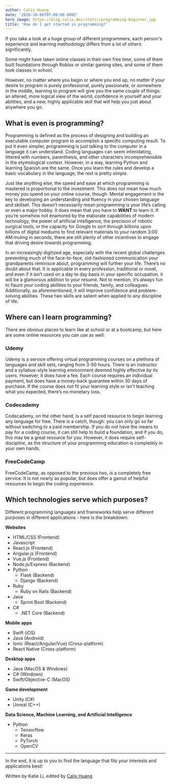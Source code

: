 ```yaml
---
author: Calix Huang
date: '2020-10-06T07:00:00.000Z'
hero_image: https://blog.calix.dev/static/programming-beginner.jpg
title: 'How do I get started in programming?'
---
```


If you take a look at a huge group of different programmers, each person's experience and learning methodology differs from a lot of others significantly.

Some might have taken online classes in their own free time, some of them built foundations through Roblox or similar gaming sites, and some of them  took classes in school.

However, no matter where you begin or where you end up, no matter if your desire to program is purely professional, purely passionate, or somewhere in the middle, learning to program will give you the same couple of things: an altered, more logical view of the world, confidence in yourself and your abilities, and a new, highly applicable skill that will help you just about anywhere you go.

## What is even is programming?
Programming is defined as the process of designing and building an executable computer program to accomplish a specific computing result. To put it even simpler, programming is just talking to the computer in a language it can understand. Coding languages can seem intimidating, littered with numbers, parenthesis, and other characters incomprehensible in the etymological context. However, in a way, learning Python and learning Spanish are the same. Once you learn the rules and develop a basic vocabulary in the language, the rest is pretty simple.

Just like anything else, the speed and ease at which programming is mastered is proportional to the investment. This does not mean how much money you spend on your online course, though. Mental engagement is the key to developing an understanding and fluency in your chosen language and skillset. This doesn’t necessarily mean programming is your life’s calling or even a major hobby. It does mean that you have to **WANT** to learn it. If you’re somehow not enamored by the elaborate capabilities of modern technology, the power of artificial intelligence, the precision of robotic surgical tools, or the capacity for Google to sort through billions upon billions of digital mediums to find relevant materials to your random 3:00 AM muling in seconds, there are still plenty of other incentives to engage that driving desire towards programming.

In an increasingly digitized age, especially with the recent global challenges preventing much of the face-to-face, old-fashioned communication your grandparents reminisce about, programming will further your life. There’s no doubt about that. It is applicable in every profession, traditional or novel, and even if it isn’t used on a day to day basis in your specific occupation, it will be a glamorous addition to your resumé. Not to mention, it’s always fun to flaunt your coding abilities to your friends, family, and colleagues. Additionally, as aforementioned, it will improve confidence and problem-solving abilities. These two skills are salient when applied to any discipline of life.

## Where can I learn programming?
There are obvious places to learn like at school or at a bootcamp, but here are some online resources you can use as well:

### Udemy
Udemy is a service offering virtual programming courses on a plethora of languages and skill sets, ranging from 3-50 hours. There is an instructor and a syllabus-style learning environment deemed highly effective by its users. However, it does have a fee. Each course requires an individual payment, but does have a money-back guarantee within 30 days of purchase. If the course does not fit your learning style or isn’t teaching what you expected, there’s no monetary loss.

### Codecademy
Codecademy, on the other hand, is a self paced resource to begin learning any language for free. There is a catch, though: you can only go so far without switching to a paid membership. If you do not have the means to pay for a coding course, it can still help to build a foundation, and if you do, this may be a great resource for you. However, it does require self-discipline, as the structure of your programming education is completely in your own hands.

### FreeCodeCamp
FreeCodeCamp, as opposed to the previous two, is a completely free service. It is not nearly as popular, but does offer a gamut of helpful resources to begin the coding experience.

## Which technologies serve which purposes?
Different programming languages and frameworks help serve different purposes in different applications - here is the breakdown:

**Websites**
* HTML/CSS (Frontend)
* Javascript
* React.js (Frontend)
* Angular.js (Frontend)
* Vue.js (Frontend)
* Node.js/Express (Backend)
* Python
    * Flask (Backend)
    * Django (Backend)
* Ruby
  * Ruby on Rails (Backend)
* Java
  * Sprint Boot (Backend)
* C#
  * .NET Core (Backend)

**Mobile apps**
* Swift (iOS)
* Java (Android)
* Ionic (React/Angular/Vue) (Cross-platform)
*  React Native (Cross-platform)

**Desktop apps**
*  Java (MacOS & Windows)
* C# (Windows)
* Swift/Objective-C (MacOS)

**Game development**
* Unity (C#)
* Unreal (C++)

**Data Science, Machine Learning, and Artificial Intelligence**
* Python
  * Tensorflow
  * Keras
  * PyTorch
  * OpenCV

-------

In the end, it is up to you to find the language that fits your interests and applications best!

Written by Katie Li, edited by [Calix Huang](https://www.linkedin.com/in/calix-huang/)
